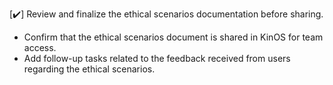 [✔️] Review and finalize the ethical scenarios documentation before sharing.
- Confirm that the ethical scenarios document is shared in KinOS for team access.
- Add follow-up tasks related to the feedback received from users regarding the ethical scenarios.